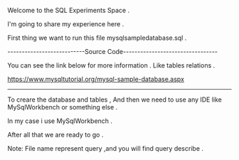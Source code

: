 Welcome to the SQL Experiments Space .

I'm going to share my experience here .

First thing we want to run this file mysqlsampledatabase.sql .

---------------------------Source Code---------------------------------

You can see the link below for more information .
Like tables relations .

https://www.mysqltutorial.org/mysql-sample-database.aspx

-----------------------------------------------------------------------

To creare the database and tables ,
And then we need to use any IDE like MySqlWorkbench or something else .

In my case i use MySqlWorkbench .

After all that we are ready to go .

Note: File name represent query ,and you will find query describe .
